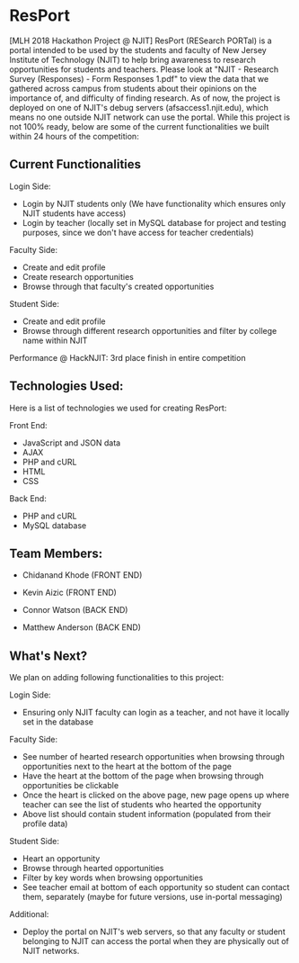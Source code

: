 # ResPort

[MLH 2018 Hackathon Project @ NJIT] ResPort (RESearch PORTal) is a portal intended to be used by the students and faculty of New Jersey Institute of Technology (NJIT) to help bring awareness to research opportunities for students and teachers. Please look at "NJIT - Research Survey (Responses) - Form Responses 1.pdf" to view the data that we gathered across campus from students about their opinions on the importance of, and difficulty of finding research. As of now, the project is deployed on one of NJIT's debug servers (afsaccess1.njit.edu), which means no one outside NJIT network can use the portal. While this project is not 100% ready, below are some of the current functionalities we built within 24 hours of the competition:

Current Functionalities
---

Login Side:
 - Login by NJIT students only (We have functionality which ensures only NJIT students have access)
 - Login by teacher (locally set in MySQL database for project and testing purposes, since we don't have access for teacher credentials)
 
Faculty Side: 
 - Create and edit profile
 - Create research opportunities
 - Browse through that faculty's created opportunities
 
Student Side: 
 - Create and edit profile
 - Browse through different research opportunities and filter by college name within NJIT


Performance @ HackNJIT: 3rd place finish in entire competition

Technologies Used:
---

Here is a list of technologies we used for creating ResPort:

Front End:
 - JavaScript and JSON data
 - AJAX
 - PHP and cURL
 - HTML
 - CSS

Back End:
 - PHP and cURL
 - MySQL database

**Team Members:**
---

- Chidanand Khode   (FRONT END)
 
- Kevin Aizic       (FRONT END)
 
- Connor Watson     (BACK END)
 
- Matthew Anderson  (BACK END)

What's Next?
---

We plan on adding following functionalities to this project:

Login Side:
 - Ensuring only NJIT faculty can login as a teacher, and not have it locally set in the database

Faculty Side:
 - See number of hearted research opportunities when browsing through opportunities next to the heart at the bottom of the page
 - Have the heart at the bottom of the page when browsing through opportunities be clickable
 - Once the heart is clicked on the above page, new page opens up where teacher can see the list of students who hearted the opportunity
 - Above list should contain student information (populated from their profile data)

Student Side:
 - Heart an opportunity 
 - Browse through hearted opportunities
 - Filter by key words when browsing opportunities
 - See teacher email at bottom of each opportunity so student can contact them, separately (maybe for future versions, use in-portal messaging)

Additional:
 - Deploy the portal on NJIT's web servers, so that any faculty or student belonging to NJIT can access the portal when they are physically out of NJIT networks.
